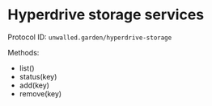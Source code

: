 # Hyperdrive storage services

Protocol ID: `unwalled.garden/hyperdrive-storage`

Methods:

* list\(\)
* status\(key\)
* add\(key\)
* remove\(key\)

